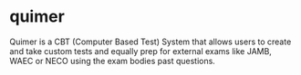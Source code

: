 # quimer
Quimer is a CBT (Computer Based Test) System that allows users to create and take custom tests and equally prep for external exams like JAMB, WAEC or NECO using the exam bodies past questions.
